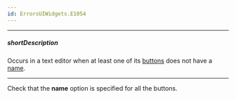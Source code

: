 ```yaml
---
id: ErrorsUIWidgets.E1054
---
```

---
##### shortDescription
Occurs in a text editor when at least one of its [buttons](/api-reference/10%20UI%20Widgets/dxTextEditor/1%20Configuration/buttons '/Documentation/ApiReference/UI_Components/dxTextBox/Configuration/buttons/') does not have a [name](/api-reference/_hidden/dxTextEditorButton/name.md '/Documentation/ApiReference/UI_Components/dxTextBox/Configuration/buttons/#name').

---
Check that the **name** option is specified for all the buttons.